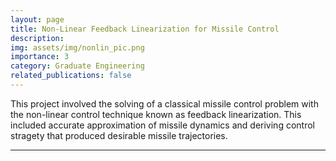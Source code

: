 ```yaml
---
layout: page
title: Non-Linear Feedback Linearization for Missile Control
description: 
img: assets/img/nonlin_pic.png
importance: 3
category: Graduate Engineering
related_publications: false
---
```


This project involved the solving of a classical missile control problem with the non-linear control technique known as feedback linearization. This included accurate approximation of missile dynamics and deriving control stragety that produced desirable missile trajectories.

---

<object data="{{ site.url }}{{ site.baseurl }}/assets/pdf/Non_lin_Project_write_up_turnin.pdf" width="1000" height="1000" type="application/pdf"></object>
